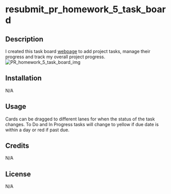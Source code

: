 # resubmit_pr_homework_5_task_board

## Description

I created this task board <a href="https://parros.github.io/PR_homework_5_task_board/" target="_blank">webpage</a> to add project tasks, manage their progress and track my overall project progress.
![PR_homework_5_task_board_img](https://github.com/parros/PR_homework_5_task_board/assets/161364350/a9a5edea-a780-4b91-8e3c-c0b11f099f3b)


## Installation

N/A

## Usage

Cards can be dragged to different lanes for when the status of the task changes. To Do and In Progress tasks will change to yellow if due date is within a day or red if past due.

## Credits

N/A

## License

N/A
